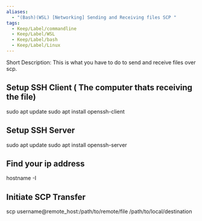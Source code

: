 ```yaml
---
aliases:
  - "(Bash)(WSL) [Networking] Sending and Receiving files SCP "
tags:
  - Keep/Label/commandline
  - Keep/Label/WSL
  - Keep/Label/bash
  - Keep/Label/Linux
---
```


Short Description: This is what you have to do to send and receive files over scp. 



Setup SSH Client ( The computer thats receiving the file) 
-------------------------------
sudo apt update
sudo apt install openssh-client


Setup SSH Server
---------------------------------
sudo apt update 
sudo apt install openssh-server


Find your ip address
-----------------------------------
hostname  -I 


Initiate SCP Transfer 
----------------------------------
scp username@remote_host:/path/to/remote/file /path/to/local/destination

